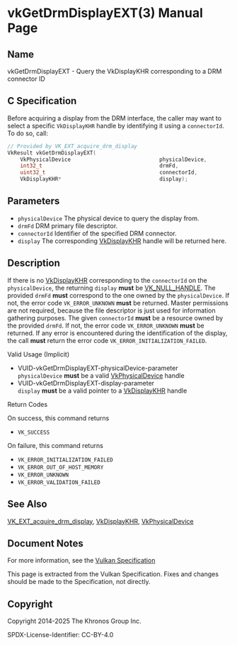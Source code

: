 # vkGetDrmDisplayEXT(3) Manual Page

## Name

vkGetDrmDisplayEXT - Query the VkDisplayKHR corresponding to a DRM connector ID



## [](#_c_specification)C Specification

Before acquiring a display from the DRM interface, the caller may want to select a specific `VkDisplayKHR` handle by identifying it using a `connectorId`. To do so, call:

```c++
// Provided by VK_EXT_acquire_drm_display
VkResult vkGetDrmDisplayEXT(
    VkPhysicalDevice                            physicalDevice,
    int32_t                                     drmFd,
    uint32_t                                    connectorId,
    VkDisplayKHR*                               display);
```

## [](#_parameters)Parameters

- `physicalDevice` The physical device to query the display from.
- `drmFd` DRM primary file descriptor.
- `connectorId` Identifier of the specified DRM connector.
- `display` The corresponding [VkDisplayKHR](https://registry.khronos.org/vulkan/specs/latest/man/html/VkDisplayKHR.html) handle will be returned here.

## [](#_description)Description

If there is no [VkDisplayKHR](https://registry.khronos.org/vulkan/specs/latest/man/html/VkDisplayKHR.html) corresponding to the `connectorId` on the `physicalDevice`, the returning `display` **must** be [VK\_NULL\_HANDLE](https://registry.khronos.org/vulkan/specs/latest/man/html/VK_NULL_HANDLE.html). The provided `drmFd` **must** correspond to the one owned by the `physicalDevice`. If not, the error code `VK_ERROR_UNKNOWN` **must** be returned. Mast⁠er permissions are not required, because the file descriptor is just used for information gathering purposes. The given `connectorId` **must** be a resource owned by the provided `drmFd`. If not, the error code `VK_ERROR_UNKNOWN` **must** be returned. If any error is encountered during the identification of the display, the call **must** return the error code `VK_ERROR_INITIALIZATION_FAILED`.

Valid Usage (Implicit)

- [](#VUID-vkGetDrmDisplayEXT-physicalDevice-parameter)VUID-vkGetDrmDisplayEXT-physicalDevice-parameter  
  `physicalDevice` **must** be a valid [VkPhysicalDevice](https://registry.khronos.org/vulkan/specs/latest/man/html/VkPhysicalDevice.html) handle
- [](#VUID-vkGetDrmDisplayEXT-display-parameter)VUID-vkGetDrmDisplayEXT-display-parameter  
  `display` **must** be a valid pointer to a [VkDisplayKHR](https://registry.khronos.org/vulkan/specs/latest/man/html/VkDisplayKHR.html) handle

Return Codes

On success, this command returns

- `VK_SUCCESS`

On failure, this command returns

- `VK_ERROR_INITIALIZATION_FAILED`
- `VK_ERROR_OUT_OF_HOST_MEMORY`
- `VK_ERROR_UNKNOWN`
- `VK_ERROR_VALIDATION_FAILED`

## [](#_see_also)See Also

[VK\_EXT\_acquire\_drm\_display](https://registry.khronos.org/vulkan/specs/latest/man/html/VK_EXT_acquire_drm_display.html), [VkDisplayKHR](https://registry.khronos.org/vulkan/specs/latest/man/html/VkDisplayKHR.html), [VkPhysicalDevice](https://registry.khronos.org/vulkan/specs/latest/man/html/VkPhysicalDevice.html)

## [](#_document_notes)Document Notes

For more information, see the [Vulkan Specification](https://registry.khronos.org/vulkan/specs/latest/html/vkspec.html#vkGetDrmDisplayEXT)

This page is extracted from the Vulkan Specification. Fixes and changes should be made to the Specification, not directly.

## [](#_copyright)Copyright

Copyright 2014-2025 The Khronos Group Inc.

SPDX-License-Identifier: CC-BY-4.0